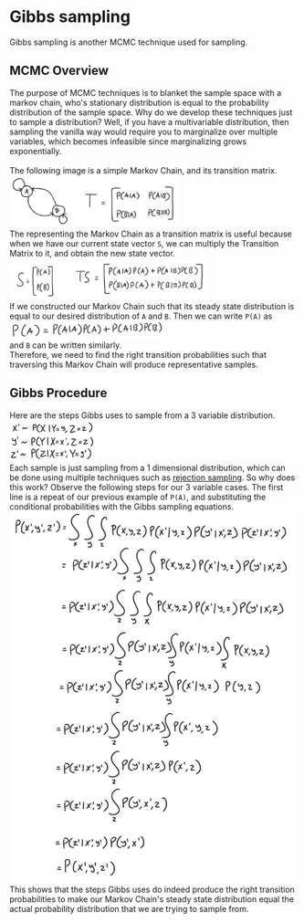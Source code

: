 # Gibbs sampling
Gibbs sampling is another MCMC technique used for sampling. 

## MCMC Overview
The purpose of MCMC techniques is to blanket the sample space with a markov chain, who's stationary distribution is equal to the probability distribution of the sample space. Why do we develop these techniques just to sample a distribution? Well, if you have a multivariable distribution, then sampling the vanilla way would require you to marginalize over multiple variables, which becomes infeasible since marginalizing grows exponentially. 
<br /> <br />
The following image is a simple Markov Chain, and its transition matrix. <br /> 
<img src="/Gibbs/m.png" alt="drawing" width="300"/> <br />
The representing the Markov Chain as a transition matrix is useful because when we have our current state vector `S`, we can multiply the Transition Matrix to it, and obtain the new state vector. <br />
<img src="/Gibbs/s.png" alt="drawing" width="350"/> <br />
If we constructed our Markov Chain such that its steady state distribution is equal to our desired distribution of `A` and `B`. Then we can write `P(A)` as <br />
<img src="/Gibbs/a.png" alt="drawing" width="270"/> <br />
and `B` can be written similarly. <br />
Therefore, we need to find the right transition probabilities such that traversing this Markov Chain will produce representative samples. 
## Gibbs Procedure
Here are the steps Gibbs uses to sample from a 3 variable distribution. <br />
<img src="/Gibbs/i.png" alt="drawing" width="150"/> <br />
Each sample is just sampling from a 1 dimensional distribution, which can be done using multiple techniques such as [rejection sampling](https://en.wikipedia.org/wiki/Rejection_sampling).
So why does this work? Observe the following steps for our 3 variable cases. The first line is a repeat of our previous example of `P(A)`, and substituting the conditional probabilities with the Gibbs sampling equations. <br />
<img src="/Gibbs/p.png" alt="drawing" width="500"/> <br />
This shows that the steps Gibbs uses do indeed produce the right transition probabilities to make our Markov Chain's steady state distribution equal the actual probability distribution that we are trying to sample from. 

